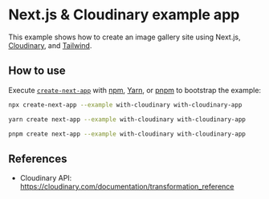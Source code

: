 # Next.js & Cloudinary example app

This example shows how to create an image gallery site using Next.js, [Cloudinary](https://cloudinary.com), and [Tailwind](https://tailwindcss.com).

## How to use

Execute [`create-next-app`](https://github.com/vercel/next.js/tree/canary/packages/create-next-app) with [npm](https://docs.npmjs.com/cli/init), [Yarn](https://yarnpkg.com/lang/en/docs/cli/create/), or [pnpm](https://pnpm.io) to bootstrap the example:

```bash
npx create-next-app --example with-cloudinary with-cloudinary-app
```

```bash
yarn create next-app --example with-cloudinary with-cloudinary-app
```

```bash
pnpm create next-app --example with-cloudinary with-cloudinary-app
```

## References

- Cloudinary API: https://cloudinary.com/documentation/transformation_reference
